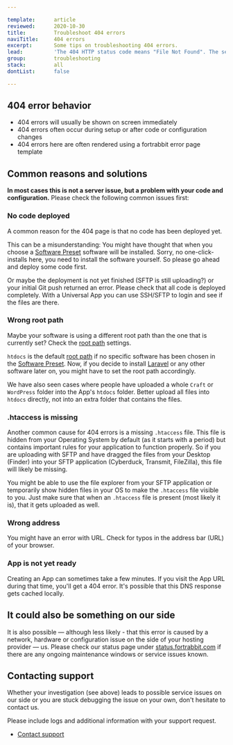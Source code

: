 ```yaml
---

template:      article
reviewed:      2020-10-30
title:         Troubleshoot 404 errors
naviTitle:     404 errors
excerpt:       Some tips on troubleshooting 404 errors.
lead:          'The 404 HTTP status code means "File Not Found". The server can be reached and is answering but there is nothing to show under this address. This article aims to help developers troubleshooting 404 errors.'
group:         troubleshooting
stack:         all
dontList:      false

---
```



## 404 error behavior

* 404 errors will usually be shown on screen immediately
* 404 errors often occur during setup or after code or configuration changes
* 404 errors here are often rendered using a fortrabbit error page template


## Common reasons and solutions

**In most cases this is not a server issue, but a problem with your code and configuration.** Please check the following common issues first:


### No code deployed

A common reason for the 404 page is that no code has been deployed yet. 

This can be a misunderstanding: You might have thought that when you choose a [Software Preset](/app#toc-software-preset) software will be installed. Sorry, no one-click-installs here, you need to install the software yourself. So please go ahead and deploy some code first.

Or maybe the deployment is not yet finished (SFTP is still uploading?) or your initial Git push returned an error. Please check that all code is deployed completely. With a Universal App you can use SSH/SFTP to login and see if the files are there.


### Wrong root path

Maybe your software is using a different root path than the one that is currently set? Check the [root path](/app#toc-root-path) settings.

`htdocs` is the default [root path](/app#toc-root-path) if no specific software has been chosen in the [Software Preset](#toc-software-preset). Now, if you decide to install [Laravel](install-laravel) or any other software later on, you might have to set the root path accordingly.

We have also seen cases where people have uploaded a whole `Craft` or `WordPress` folder into the App's `htdocs` folder. Better upload all files into `htdocs` directly, not into an extra folder that contains the files.


### .htaccess is missing

Another common cause for 404 errors is a missing `.htaccess` file. This file is hidden from your Operating System by default (as it starts with a period) but contains important rules for your application to function properly.
So if you are uploading with SFTP and have dragged the files from your Desktop (Finder) into your SFTP application (Cyberduck, Transmit, FileZilla), this file will likely be missing. 

You might be able to use the file explorer from your SFTP application or temporarily show hidden files in your OS to make the `.htaccess` file visible to you. Just make sure that when an `.htaccess` file is present (most likely it is), that it gets uploaded as well.


### Wrong address

You might have an error with URL. Check for typos in the address bar (URL) of your browser.


### App is not yet ready

Creating an App can sometimes take a few minutes. If you visit the App URL during that time, you'll get a 404 error. It's possible that this DNS response gets cached locally. 


## It could also be something on our side

It is also possible — although less likely - that this error is caused by a network, hardware or configuration issue on the side of your hosting provider — us. Please check our status page under [status.fortrabbit.com](https://status.fortrabit.com) if there are any ongoing maintenance windows or service issues known.


## Contacting support

Whether your investigation (see above) leads to possible service issues on our side or you are stuck debugging the issue on your own, don't hesitate to contact us.

Please include logs and additional information with your support request. 

* <a href="#asd" onclick="Intercom('showNewMessage', 'I see 404 for my App ______ for around ___. I have made the following changes recently: ____. I have checked for the root path already.')">Contact support</a>